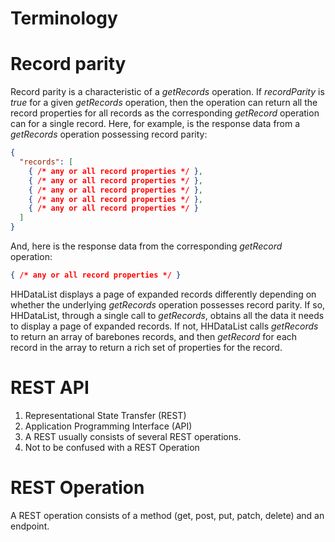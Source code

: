 # Terminology

# Record parity

Record parity is a characteristic of a *getRecords* operation. If *recordParity* is *true* for a given *getRecords* operation, then the operation can return all the record properties for all records as the corresponding *getRecord* operation can for a single record. Here, for example, is the response data from a *getRecords* operation possessing record parity:

``` json nonum
{
  "records": [
    { /* any or all record properties */ },
    { /* any or all record properties */ },
    { /* any or all record properties */ },
    { /* any or all record properties */ },
    { /* any or all record properties */ }
  ]
}
```

And, here is the response data from the corresponding *getRecord* operation:

``` json nonum
{ /* any or all record properties */ }
```

HHDataList displays a page of expanded records differently depending on whether the underlying *getRecords* operation possesses record parity. If so, HHDataList, through a single call to *getRecords*, obtains all the data it needs to display a page of expanded records. If not, HHDataList calls *getRecords* to return an array of barebones records, and then *getRecord* for each record in the array to return a rich set of properties for the record.

# REST API

1. Representational State Transfer (REST)
1. Application Programming Interface (API)
1. A REST usually consists of several REST operations.
1. Not to be confused with a REST Operation

# REST Operation

A REST operation consists of a method (get, post, put, patch, delete) and an endpoint. 